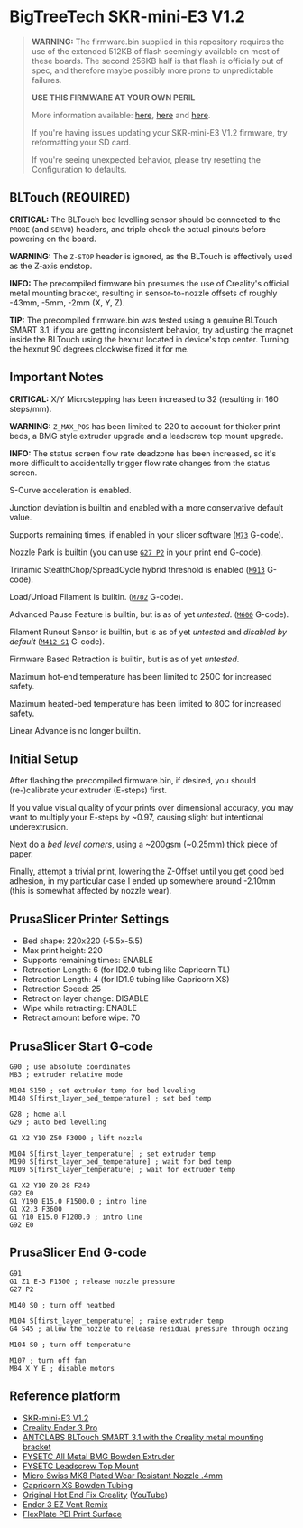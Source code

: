 # BigTreeTech SKR-mini-E3 V1.2

> **WARNING:**
> The firmware.bin supplied in this repository requires the use of the extended
> 512KB of flash seemingly available on most of these boards. The second
> 256KB half is that flash is officially out of spec, and therefore maybe
> possibly more prone to unpredictable failures.
>
> **USE THIS FIRMWARE AT YOUR OWN PERIL**
>
> More information available:
> [here](https://www.youtube.com/watch?v=EBIahC1P2e0),
> [here](https://www.youtube.com/watch?v=7Utygr71p8s) and
> [here](https://www.youtube.com/watch?v=q0JEx3uzgSo).
>
> If you're having issues updating your SKR-mini-E3 V1.2 firmware, try reformatting your SD card.
>
> If you're seeing unexpected behavior, please try resetting the Configuration to defaults.

## BLTouch (__REQUIRED__)

**CRITICAL:** The BLTouch bed levelling sensor should be connected to the `PROBE` (and `SERVO`) headers,
and triple check the actual pinouts before powering on the board.

**WARNING:** The `Z-STOP` header is ignored, as the BLTouch is effectively used as the Z-axis endstop.

**INFO:** The precompiled firmware.bin presumes the use of Creality's official metal mounting bracket,
resulting in sensor-to-nozzle offsets of roughly -43mm, -5mm, -2mm (X, Y, Z).

**TIP:** The precompiled firmware.bin was tested using a genuine BLTouch SMART 3.1, if you are
getting inconsistent behavior, try adjusting the magnet inside the BLTouch using the hexnut
located in device's top center. Turning the hexnut 90 degrees clockwise fixed it for me.

## Important Notes

**CRITICAL:** X/Y Microstepping has been increased to 32 (resulting in 160 steps/mm).

**WARNING:** `Z_MAX_POS` has been limited to 220 to account for thicker print beds,
a BMG style extruder upgrade and a leadscrew top mount upgrade.

**INFO:** The status screen flow rate deadzone has been increased, so it's more difficult to
accidentally trigger flow rate changes from the status screen.

S-Curve acceleration is enabled.

Junction deviation is builtin and enabled with a more conservative default value.

Supports remaining times, if enabled in your slicer software
([`M73`](http://marlinfw.org/docs/gcode/M073.html) G-code).

Nozzle Park is builtin
(you can use [`G27 P2`](http://marlinfw.org/docs/gcode/G027.html) in your print end G-code).

Trinamic StealthChop/SpreadCycle hybrid threshold is enabled
([`M913`](http://marlinfw.org/docs/gcode/M913.html) G-code).

Load/Unload Filament is builtin.
([`M702`](http://marlinfw.org/docs/gcode/M702.html) G-code).

Advanced Pause Feature is builtin, but is as of yet _untested_.
([`M600`](http://marlinfw.org/docs/gcode/M600.html) G-code).

Filament Runout Sensor is builtin, but is as of yet _untested_ and _disabled by default_
([`M412 S1`](http://marlinfw.org/docs/gcode/M412.html) G-code).

Firmware Based Retraction is builtin, but is as of yet _untested_.

Maximum hot-end temperature has been limited to 250C for increased safety.

Maximum heated-bed temperature has been limited to 80C for increased safety.

Linear Advance is no longer builtin.

## Initial Setup

After flashing the precompiled firmware.bin, if desired, you should (re-)calibrate 
your extruder (E-steps) first.

If you value visual quality of your prints over dimensional accuracy, you may want
to multiply your E-steps by ~0.97, causing slight but intentional underextrusion.

Next do a _bed level corners_, using a ~200gsm (~0.25mm) thick piece of paper.

Finally, attempt a trivial print, lowering the Z-Offset until you get good
bed adhesion, in my particular case I ended up somewhere around -2.10mm
(this is somewhat affected by nozzle wear).

## PrusaSlicer Printer Settings

* Bed shape: 220x220 (-5.5x-5.5)
* Max print height: 220
* Supports remaining times: ENABLE
* Retraction Length: 6 (for ID2.0 tubing like Capricorn TL)
* Retraction Length: 4 (for ID1.9 tubing like Capricorn XS)
* Retraction Speed: 25
* Retract on layer change: DISABLE
* Wipe while retracting: ENABLE
* Retract amount before wipe: 70

## PrusaSlicer Start G-code

```
G90 ; use absolute coordinates
M83 ; extruder relative mode

M104 S150 ; set extruder temp for bed leveling
M140 S[first_layer_bed_temperature] ; set bed temp

G28 ; home all
G29 ; auto bed levelling

G1 X2 Y10 Z50 F3000 ; lift nozzle

M104 S[first_layer_temperature] ; set extruder temp
M190 S[first_layer_bed_temperature] ; wait for bed temp
M109 S[first_layer_temperature] ; wait for extruder temp

G1 X2 Y10 Z0.28 F240
G92 E0
G1 Y190 E15.0 F1500.0 ; intro line
G1 X2.3 F3600
G1 Y10 E15.0 F1200.0 ; intro line
G92 E0
```

## PrusaSlicer End G-code

```
G91
G1 Z1 E-3 F1500 ; release nozzle pressure
G27 P2

M140 S0 ; turn off heatbed

M104 S[first_layer_temperature] ; raise extruder temp
G4 S45 ; allow the nozzle to release residual pressure through oozing

M104 S0 ; turn off temperature

M107 ; turn off fan
M84 X Y E ; disable motors
```

## Reference platform

- [SKR-mini-E3 V1.2](https://github.com/bigtreetech/BIGTREETECH-SKR-mini-E3)
- [Creality Ender 3 Pro](https://www.creality.com/creality-ender-3-pro-3d-printer-p00251p1.html)
- [ANTCLABS BLTouch SMART 3.1 with the Creality metal mounting bracket](https://www.antclabs.com/bltouch-v3)
- [FYSETC All Metal BMG Bowden Extruder](https://aliexpress.com/item/33047017792.html)
- [FYSETC Leadscrew Top Mount](https://aliexpress.com/item/33013348068.html)
- [Micro Swiss MK8 Plated Wear Resistant Nozzle .4mm](https://store.micro-swiss.com/products/mk8)
- [Capricorn XS Bowden Tubing](https://www.captubes.com/)
- [Original Hot End Fix Creality](https://www.thingiverse.com/thing:3203831) ([YouTube](https://www.youtube.com/watch?v=dIkjR2Ytx-g))
- [Ender 3 EZ Vent Remix](https://www.thingiverse.com/thing:3864519)
- [FlexPlate PEI Print Surface](https://primacreator.com/products/primacreator-flexplate-pei)
